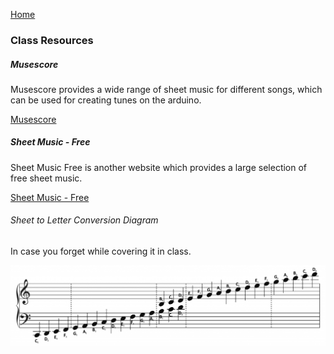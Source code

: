 [Home](index.md)

### Class Resources

##### Musescore

Musescore provides a wide range of sheet music for different 
songs, which can be used for creating tunes on the arduino.

[Musescore](https://musescore.com/sheetmusic)

##### Sheet Music - Free

Sheet Music Free is another website which provides a large selection of 
free sheet music. 

[Sheet Music - Free](https://sheetmusic-free.com/)

###### Sheet to Letter Conversion Diagram

In case you forget while covering it in class.

![Image of notes as located on the staff.](assets/images/notenames.png)

